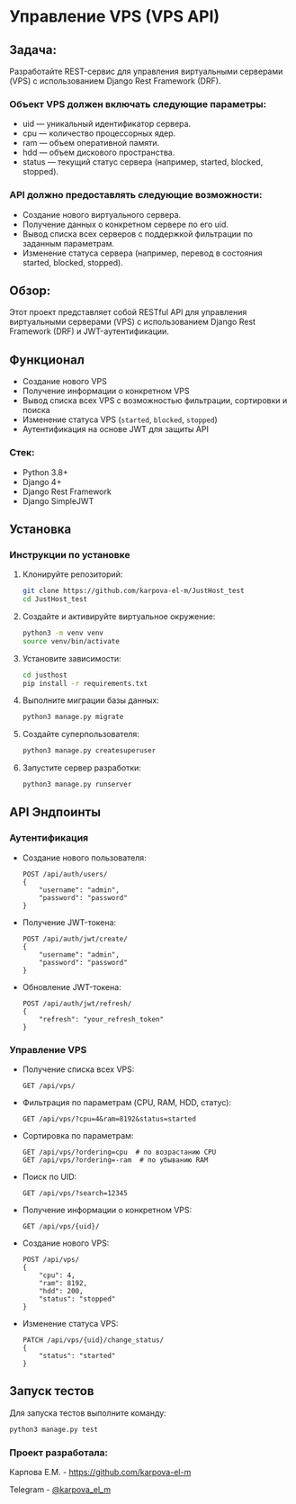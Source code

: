 # Управление VPS (VPS API)

## Задача:

Разработайте REST-сервис для управления виртуальными серверами (VPS) с использованием Django Rest Framework (DRF).

### Объект VPS должен включать следующие параметры:

* uid — уникальный идентификатор сервера.
* cpu — количество процессорных ядер.
* ram — объем оперативной памяти.
* hdd — объем дискового пространства.
* status — текущий статус сервера (например, started, blocked, stopped).

### API должно предоставлять следующие возможности:

* Создание нового виртуального сервера.
* Получение данных о конкретном сервере по его uid.
* Вывод списка всех серверов с поддержкой фильтрации по заданным параметрам.
* Изменение статуса сервера (например, перевод в состояния started, blocked, stopped).

## Обзор:
Этот проект представляет собой RESTful API для управления виртуальными серверами (VPS) с использованием Django Rest Framework (DRF) и JWT-аутентификации.

## Функционал
- Создание нового VPS
- Получение информации о конкретном VPS
- Вывод списка всех VPS с возможностью фильтрации, сортировки и поиска
- Изменение статуса VPS (`started`, `blocked`, `stopped`)
- Аутентификация на основе JWT для защиты API

### Стек:
- Python 3.8+
- Django 4+
- Django Rest Framework
- Django SimpleJWT

## Установка

### Инструкции по установке
1. Клонируйте репозиторий:
   ```sh
   git clone https://github.com/karpova-el-m/JustHost_test
   cd JustHost_test
   ```
2. Создайте и активируйте виртуальное окружение:
   ```sh
   python3 -m venv venv
   source venv/bin/activate
   ```
3. Установите зависимости:
   ```sh
   cd justhost
   pip install -r requirements.txt
   ```
4. Выполните миграции базы данных:
   ```sh
   python3 manage.py migrate
   ```
5. Создайте суперпользователя:
   ```sh
   python3 manage.py createsuperuser
   ```
6. Запустите сервер разработки:
   ```sh
   python3 manage.py runserver
   ```

## API Эндпоинты

### Аутентификация

- Создание нового пользователя:
  ```
  POST /api/auth/users/
  {
      "username": "admin",
      "password": "password"
  }
  ```
- Получение JWT-токена:
  ```
  POST /api/auth/jwt/create/
  {
      "username": "admin",
      "password": "password"
  }
  ```
- Обновление JWT-токена:
  ```
  POST /api/auth/jwt/refresh/
  {
      "refresh": "your_refresh_token"
  }
  ```

### Управление VPS
- Получение списка всех VPS:
  ```
  GET /api/vps/
  ```
- Фильтрация по параметрам (CPU, RAM, HDD, статус):
  ```
  GET /api/vps/?cpu=4&ram=8192&status=started
  ```
- Сортировка по параметрам:
  ```
  GET /api/vps/?ordering=cpu  # по возрастанию CPU
  GET /api/vps/?ordering=-ram  # по убыванию RAM
  ```
- Поиск по UID:
  ```
  GET /api/vps/?search=12345
  ```
- Получение информации о конкретном VPS:
  ```
  GET /api/vps/{uid}/
  ```
- Создание нового VPS:
  ```
  POST /api/vps/
  {
      "cpu": 4,
      "ram": 8192,
      "hdd": 200,
      "status": "stopped"
  }
  ```
- Изменение статуса VPS:
  ```
  PATCH /api/vps/{uid}/change_status/
  {
      "status": "started"
  }
  ```

## Запуск тестов
Для запуска тестов выполните команду:
```sh
python3 manage.py test
```

### Проект разработала:

Карпова Е.М. - https://github.com/karpova-el-m

Telegram - [@karpova_el_m](https://t.me/karpova_el_m)
